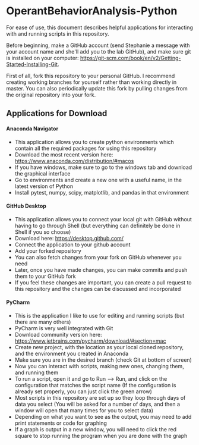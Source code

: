 # OperantBehaviorAnalysis-Python
For ease of use, this document describes helpful applications for interacting with and running scripts in this repository.

Before beginning, make a GitHub account (send Stephanie a message with your account name and she'll add you to the lab GitHub), and make sure git is installed on your computer: https://git-scm.com/book/en/v2/Getting-Started-Installing-Git.

First of all, fork this repository to your personal GitHub. I recommend creating working branches for yourself rather than working directly in master. 
You can also periodically update this fork by pulling changes from the original repository into your fork.

## Applications for Download
#### Anaconda Navigator
- This application allows you to create python environments which contain all the required packages for using this repository
- Download the most recent version here: https://www.anaconda.com/distribution/#macos
- If you have windows, make sure to go to the windows tab and download the graphical interface
- Go to environments and create a new one with a useful name, in the latest version of Python
- Install pytest, numpy, scipy, matplotlib, and pandas in that environment
#### GitHub Desktop
- This application allows you to connect your local git with GitHub without having to go through Shell (but everything can definitely be done in Shell if you so choose)
- Download here: https://desktop.github.com/
- Connect the application to your github account
- Add your forked repository
- You can also fetch changes from your fork on GitHub whenever you need
- Later, once you have made changes, you can make commits and push them to your GitHub fork
- If you feel these changes are important, you can create a pull request to this repository and the changes can be discussed and incorporated
#### PyCharm
- This is the application I like to use for editing and running scripts (but there are many others)
- PyCharm is very well integrated with Git
- Download community version here: https://www.jetbrains.com/pycharm/download/#section=mac
- Create new project, with the location as your local cloned repository, and the environment you created in Anaconda
- Make sure you are in the desired branch (check Git at bottom of screen)
- Now you can interact with scripts, making new ones, changing them, and running them
- To run a script, open it and go to Run --> Run, and click on the configuration that matches the script name
    (If the configuration is already set properly, you can just click the green arrow)
- Most scripts in this repository are set up so they loop through days of data you select
    (You will be asked for a number of days, and then a window will open that many times for you to select data)
- Depending on what you want to see as the output, you may need to add print statements or code for graphing
- If a graph is output in a new window, you will need to click the red square to stop running the program when you are done with the graph
